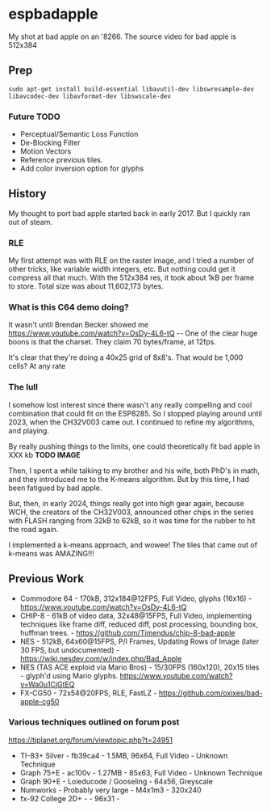 # espbadapple
My shot at bad apple on an '8266.  The source video for bad apple is 512x384


## Prep

```
sudo apt-get install build-essential libavutil-dev libswresample-dev libavcodec-dev libavformat-dev libswscale-dev
```

### Future TODO
 * Perceptual/Semantic Loss Function
 * De-Blocking Filter
 * Motion Vectors
 * Reference previous tiles.
 * Add color inversion option for glyphs

## History

My thought to port bad apple started back in early 2017.  But I quickly ran out of steam.

### RLE

My first attempt was with RLE on the raster image, and I tried a number of other tricks, like variable width integers, etc.  But nothing could get it compress all that much.  With the 512x384 res, it took about 1kB per frame to store.  Total size was about 11,602,173 bytes.

### What is this C64 demo doing?

It wasn't until Brendan Becker showed me https://www.youtube.com/watch?v=OsDy-4L6-tQ -- One of the clear huge boons is that the charset.  They claim 70 bytes/frame, at 12fps.

It's clear that they're doing a 40x25 grid of 8x8's.  That would be 1,000 cells? At any rate

### The lull

I somehow lost interest since there wasn't any really compelling and cool combination that could fit on the ESP8285.  So I stopped playing around until 2023, when the CH32V003 came out.  I continued to refine my algorithms, and playing.

By really pushing things to the limits, one could theoretically fit bad apple in XXX kb **TODO IMAGE**

Then, I spent a while talking to my brother and his wife, both PhD's in math, and they introduced me to the K-means algorithm.  But by this time, I had been fatigued by bad apple.

But, then, in early 2024, things really got into high gear again, because WCH, the creators of the CH32V003, announced other chips in the series with FLASH ranging from 32kB to 62kB, so it was time for the rubber to hit the road again.

I implemented a k-means approach, and wowee! The tiles that came out of k-means was AMAZING!!!



## Previous Work
 * Commodore 64 - 170kB, 312x184@12FPS, Full Video, glyphs (16x16) -  https://www.youtube.com/watch?v=OsDy-4L6-tQ
 * CHIP-8 - 61kB of video data, 32x48@15FPS, Full Video, implementing techniques like frame diff, reduced diff, post processing, bounding box, huffman trees. - https://github.com/Timendus/chip-8-bad-apple
 * NES - 512kB, 64x60@15FPS, P/I Frames, Updating Rows of Image (later 30 FPS, but undocumented)  - https://wiki.nesdev.com/w/index.php/Bad_Apple
 * NES (TAS ACE exploid via Mario Bros) - 15/30FPS (160x120), 20x15 tiles - glyph'd using Mario glyphs. https://www.youtube.com/watch?v=Wa0u1CjGtEQ
 * FX-CG50 - 72x54@20FPS, RLE, FastLZ - https://github.com/oxixes/bad-apple-cg50

### Various techniques outlined on forum post

https://tiplanet.org/forum/viewtopic.php?t=24951

 * TI-83+ Silver - fb39ca4 - 1.5MB, 96x64, Full Video - Unknown Technique
 * Graph 75+E - ac100v - 1.27MB - 85x63, Full Video - Unknown Technique
 * Graph 90+E - Loieducode / Gooseling - 64x56, Greyscale
 * Numworks - Probably very large - M4x1m3 - 320x240
 * fx-92 College 2D+ - - 96x31 - 
 
